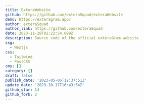```yaml
---
title: ExteraWebsite
github: https://github.com/exteraSquad/exteraWebsite
demo: https://exteragram.app/
author: exteraSquad
author_link: https://github.com/exteraSquad
date: 2023-11-28T02:22:54.699Z
description: Source code of the official exteraGram website
ssg:
  - Nextjs
css:
  - Tailwind
  - PostCSS
cms: []
category: []
draft: false
publish_date: '2023-05-06T12:37:51Z'
update_date: '2023-10-17T16:43:54Z'
github_star: 14
github_fork: 2
---
```

